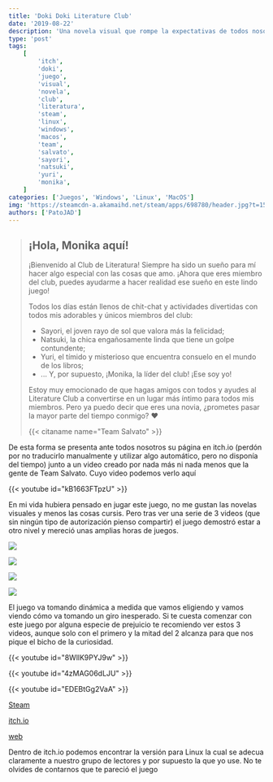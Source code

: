 ```yaml
---
title: 'Doki Doki Literature Club'
date: '2019-08-22'
description: 'Una novela visual que rompe la expectativas de todos nosotros.'
type: 'post'
tags:
    [
        'itch',
        'doki',
        'juego',
        'visual',
        'novela',
        'club',
        'literatura',
        'steam',
        'linux',
        'windows',
        'macos',
        'team',
        'salvato',
        'sayori',
        'natsuki',
        'yuri',
        'monika',
    ]
categories: ['Juegos', 'Windows', 'Linux', 'MacOS']
img: 'https://steamcdn-a.akamaihd.net/steam/apps/698780/header.jpg?t=1509687157'
authors: ['PatoJAD']
---
```


> ## ¡Hola, Monika aquí!
>
> ¡Bienvenido al Club de Literatura! Siempre ha sido un sueño para mí hacer algo especial con las cosas que amo. ¡Ahora que eres miembro del club, puedes ayudarme a hacer realidad ese sueño en este lindo juego!
>
> Todos los días están llenos de chit-chat y actividades divertidas con todos mis adorables y únicos miembros del club:
>
> -   Sayori, el joven rayo de sol que valora más la felicidad;
> -   Natsuki, la chica engañosamente linda que tiene un golpe contundente;
> -   Yuri, el tímido y misterioso que encuentra consuelo en el mundo de los libros;
> -   ... Y, por supuesto, ¡Monika, la líder del club! ¡Ese soy yo!
>
> Estoy muy emocionado de que hagas amigos con todos y ayudes al Literature Club a convertirse en un lugar más íntimo para todos mis miembros. Pero ya puedo decir que eres una novia, ¿prometes pasar la mayor parte del tiempo conmigo? ♥
>
> {{< citaname name="Team Salvato" >}}

De esta forma se presenta ante todos nosotros su página en itch.io (perdón por no traducirlo manualmente y utilizar algo automático, pero no disponía del tiempo) junto a un video creado por nada más ni nada menos que la gente de Team Salvato. Cuyo video podemos verlo aquí

{{< youtube id="kB1663FTpzU" >}}

En mi vida hubiera pensado en jugar este juego, no me gustan las novelas visuales y menos las cosas cursis. Pero tras ver una serie de 3 videos (que sin ningún tipo de autorización pienso compartir) el juego demostró estar a otro nivel y mereció unas amplias horas de juegos.

![](https://ddlc.moe/images/screen2.png)

![](https://ddlc.moe/images/screen3.png)

![](https://ddlc.moe/images/screen4.png)

![](https://ddlc.moe/images/screen5.png)

El juego va tomando dinámica a medida que vamos eligiendo y vamos viendo cómo va tomando un giro inesperado. Si te cuesta comenzar con este juego por alguna especie de prejuicio te recomiendo ver estos 3 videos, aunque solo con el primero y la mitad del 2 alcanza para que nos pique el bicho de la curiosidad.

{{< youtube id="8WllK9PYJ9w" >}}

{{< youtube id="4zMAG06dLJU" >}}

{{< youtube id="EDEBtGg2VaA" >}}

[Steam](https://store.steampowered.com/app/698780/Doki_Doki_Literature_Club/)

[itch.io](https://teamsalvato.itch.io/ddlc)

[web](https://ddlc.moe/)

Dentro de itch.io podemos encontrar la versión para Linux la cual se adecua claramente a nuestro grupo de lectores y por supuesto la que yo use. No te olvides de contarnos que te pareció el juego
